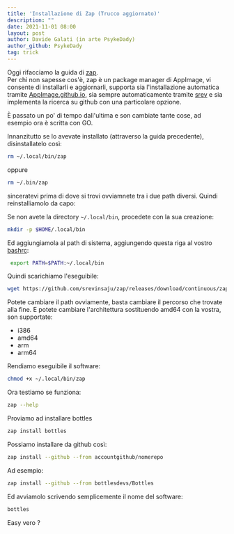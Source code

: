 ```yaml
---
title: 'Installazione di Zap (Trucco aggiornato)'
description: ""
date: 2021-11-01 08:00
layout: post
author: Davide Galati (in arte PsykeDady)
author_github: PsykeDady
tag: trick
---
```


Oggi rifacciamo la guida di [zap](https://feed.linuxpeople.org/posts/installare-zap/).   
Per chi non sapesse cos'è, zap è un package manager di AppImage, vi consente di installarli e aggiornarli, supporta sia l'installazione automatica tramite [AppImage.github.io](https://appimage.github.io), sia sempre automaticamente tramite [srev](https://g.srev.in/get-appimage/) e sia implementa la ricerca su github con una particolare opzione. 

È passato un po' di tempo dall'ultima e son cambiate tante cose, ad esempio ora è scritta con GO. 

Innanzitutto se lo avevate installato (attraverso la guida precedente), disinstallatelo così: 
```bash
rm ~/.local/bin/zap
```

oppure 

```bash
rm ~/.bin/zap
```

sinceratevi prima di dove si trovi ovviamnete tra i due path diversi.
Quindi reinstalliamolo da capo: 

Se non avete la directory `~/.local/bin`, procedete con la sua creazione: 
```bash
mkdir -p $HOME/.local/bin
```

Ed aggiungiamola al path di sistema, aggiungendo questa riga al vostro [bashrc](https://feed.linuxpeople.org/posts/bashrc-zshrc-fishconfig/): 
```bash
 export PATH=$PATH:~/.local/bin
```

Quindi scarichiamo l'eseguibile: 
```bash
wget https://github.com/srevinsaju/zap/releases/download/continuous/zap-amd64 -O ~/.local/bin/zap
```

Potete cambiare il path ovviamente, basta cambiare il percorso che trovate alla fine.  E potete cambiare l'architettura sostituendo amd64 con la vostra, son supportate:  
- i386
- amd64
- arm 
- arm64


Rendiamo eseguibile il software: 
```bash
chmod +x ~/.local/bin/zap
```

Ora testiamo se funziona: 
```bash
zap --help
```

Proviamo ad installare bottles
```bash
zap install bottles
```

Possiamo installare da github così:
```bash
zap install --github --from accountgithub/nomerepo
```

Ad esempio:
```bash
zap install --github --from bottlesdevs/Bottles
```

Ed avviamolo scrivendo semplicemente il nome del software: 
```bash
bottles
```

Easy vero ? 

 


